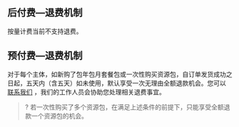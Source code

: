 ## 后付费—退费机制

按量计费当前不支持退费。

## 预付费—退费机制

对于每个主体，如新购了包年包月套餐包或一次性购买资源包，自订单发货成功之日起，五天内（含五天）如未使用，默认享受一次无理由全额退款机会。您可以 [联系我们](https://cloud.tencent.com/online-service?from=sales&source=PRESALE) ，我们的工作人员会协助您处理相关退费事宜。

> ? 若一次性购买了多个资源包，在满足上述条件的前提下，只能享受全额退款一个资源包的机会。

